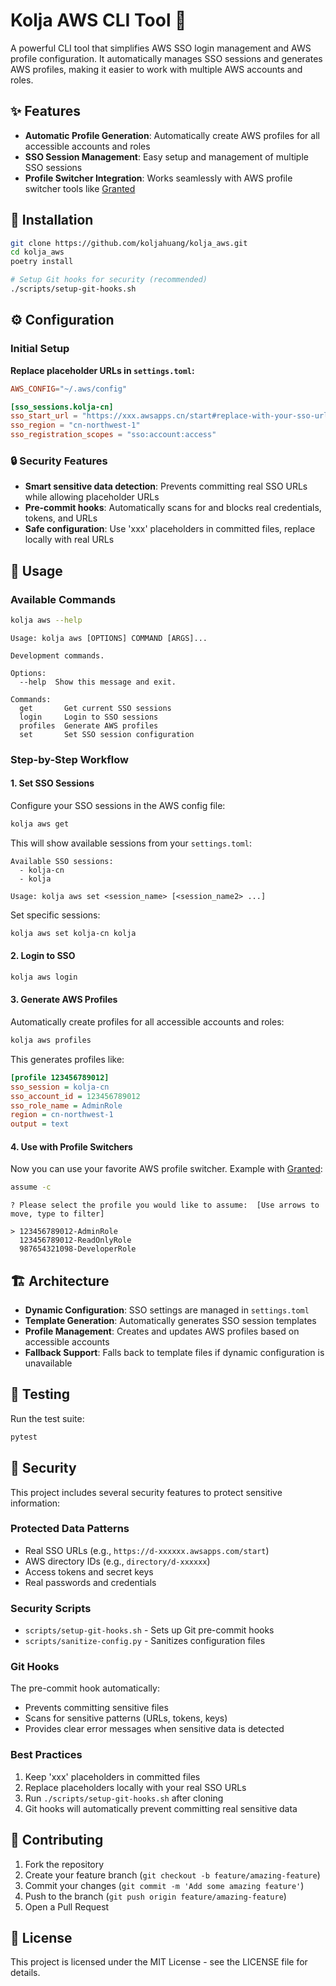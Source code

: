 # Kolja AWS CLI Tool 🚀

A powerful CLI tool that simplifies AWS SSO login management and AWS profile configuration. It automatically manages SSO sessions and generates AWS profiles, making it easier to work with multiple AWS accounts and roles.

## ✨ Features

- **Automatic Profile Generation**: Automatically create AWS profiles for all accessible accounts and roles
- **SSO Session Management**: Easy setup and management of multiple SSO sessions
- **Profile Switcher Integration**: Works seamlessly with AWS profile switcher tools like [Granted](https://granted.dev/)

## 🚀 Installation

```bash
git clone https://github.com/koljahuang/kolja_aws.git
cd kolja_aws
poetry install

# Setup Git hooks for security (recommended)
./scripts/setup-git-hooks.sh
```

## ⚙️ Configuration

### Initial Setup

**Replace placeholder URLs in `settings.toml`:**
```toml
AWS_CONFIG="~/.aws/config"

[sso_sessions.kolja-cn]
sso_start_url = "https://xxx.awsapps.cn/start#replace-with-your-sso-url"  # ← Replace this
sso_region = "cn-northwest-1"
sso_registration_scopes = "sso:account:access"
```

### 🔒 Security Features

- **Smart sensitive data detection**: Prevents committing real SSO URLs while allowing placeholder URLs
- **Pre-commit hooks**: Automatically scans for and blocks real credentials, tokens, and URLs
- **Safe configuration**: Use 'xxx' placeholders in committed files, replace locally with real URLs

## 📖 Usage

### Available Commands

```bash
kolja aws --help
```

```
Usage: kolja aws [OPTIONS] COMMAND [ARGS]...

Development commands.

Options:
  --help  Show this message and exit.

Commands:
  get       Get current SSO sessions
  login     Login to SSO sessions
  profiles  Generate AWS profiles
  set       Set SSO session configuration
```

### Step-by-Step Workflow

#### 1. Set SSO Sessions

Configure your SSO sessions in the AWS config file:

```bash
kolja aws get
```

This will show available sessions from your `settings.toml`:
```
Available SSO sessions:
  - kolja-cn
  - kolja

Usage: kolja aws set <session_name> [<session_name2> ...]
```

Set specific sessions:
```bash
kolja aws set kolja-cn kolja
```

#### 2. Login to SSO

```bash
kolja aws login
```

#### 3. Generate AWS Profiles

Automatically create profiles for all accessible accounts and roles:

```bash
kolja aws profiles
```

This generates profiles like:
```ini
[profile 123456789012]
sso_session = kolja-cn
sso_account_id = 123456789012
sso_role_name = AdminRole
region = cn-northwest-1
output = text
```

#### 4. Use with Profile Switchers

Now you can use your favorite AWS profile switcher. Example with [Granted](https://granted.dev/):

```bash
assume -c
```

```
? Please select the profile you would like to assume:  [Use arrows to move, type to filter]

> 123456789012-AdminRole
  123456789012-ReadOnlyRole
  987654321098-DeveloperRole
```

## 🏗️ Architecture

- **Dynamic Configuration**: SSO settings are managed in `settings.toml`
- **Template Generation**: Automatically generates SSO session templates
- **Profile Management**: Creates and updates AWS profiles based on accessible accounts
- **Fallback Support**: Falls back to template files if dynamic configuration is unavailable

## 🧪 Testing

Run the test suite:

```bash
pytest
```

## 🔐 Security

This project includes several security features to protect sensitive information:

### Protected Data Patterns
- Real SSO URLs (e.g., `https://d-xxxxxx.awsapps.com/start`)
- AWS directory IDs (e.g., `directory/d-xxxxxx`)
- Access tokens and secret keys
- Real passwords and credentials

### Security Scripts
- `scripts/setup-git-hooks.sh` - Sets up Git pre-commit hooks
- `scripts/sanitize-config.py` - Sanitizes configuration files

### Git Hooks
The pre-commit hook automatically:
- Prevents committing sensitive files
- Scans for sensitive patterns (URLs, tokens, keys)
- Provides clear error messages when sensitive data is detected

### Best Practices
1. Keep 'xxx' placeholders in committed files
2. Replace placeholders locally with your real SSO URLs
3. Run `./scripts/setup-git-hooks.sh` after cloning
4. Git hooks will automatically prevent committing real sensitive data

## 🤝 Contributing

1. Fork the repository
2. Create your feature branch (`git checkout -b feature/amazing-feature`)
3. Commit your changes (`git commit -m 'Add some amazing feature'`)
4. Push to the branch (`git push origin feature/amazing-feature`)
5. Open a Pull Request

## 📄 License

This project is licensed under the MIT License - see the LICENSE file for details.